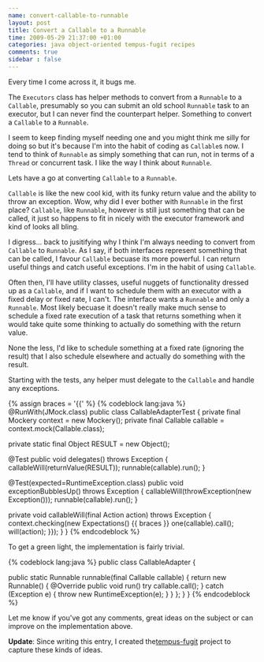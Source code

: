 ```yaml
---
name: convert-callable-to-runnable
layout: post
title: Convert a Callable to a Runnable
time: 2009-05-29 21:37:00 +01:00
categories: java object-oriented tempus-fugit recipes
comments: true
sidebar : false
---
```


Every time I come across it, it bugs me.
  
The `Executors` class has helper methods to convert from a `Runnable` to a
`Callable`, presumably so you can submit an old school `Runnable` task to an
executor, but I can never find the counterpart helper. Something to convert a
`Callable` to a `Runnable`.

  
I seem to keep finding myself needing one and you might think me silly for
doing so but it's because I'm into the habit of coding as `Callable`s now. I
tend to think of `Runnable` as simply something that can run, not in terms of a
`Thread` or concurrent task. I like the way I think about `Runnable`.

Lets have a go at converting `Callable` to a `Runnable`.

<!-- more -->

`Callable` is like the new cool kid, with its funky return value and the ability
to throw an exception. Wow, why did I ever bother with `Runnable` in the first
place? `Callable`, like `Runnable`, however is still just something that can be
called, it just so happens to fit in nicely with the executor framework and
kind of looks all bling.

  
I digress... back to jusitifying why I think I'm always needing to convert
from `Callable` to `Runnable`. As I say, if both interfaces represent something
that can be called, I favour `Callable` becuase its more powerful. I can return
useful things and catch useful exceptions. I'm in the habit of using `Callable`.

  
Often then, I'll have utility classes, useful nuggets of functionality dressed
up as a `Callable`, and if I want to schedule them with an executor with a fixed
delay or fixed rate, I can't. The interface wants a `Runnable` and only a
`Runnable`. Most likely becuase it doesn't really make much sense to schedule a
fixed rate execution of a task that returns something when it would take quite
some thinking to actually do something with the return value.

  
None the less, I'd like to schedule something at a fixed rate (ignoring the
result) that I also schedule elsewhere and actually do something with the
result.

  
Starting with the tests, any helper must delegate to the `Callable` and handle
any exceptions.

    
{% assign braces = '{{' %}
{% codeblock lang:java %}
@RunWith(JMock.class)
public class CallableAdapterTest {
   private final Mockery context = new Mockery();
   private final Callable callable = context.mock(Callable.class);

   private static final Object RESULT = new Object();

   @Test
   public void delegates() throws Exception {
      callableWill(returnValue(RESULT));
      runnable(callable).run();
   }

   @Test(expected=RuntimeException.class)
   public void exceptionBubblesUp() throws Exception {
      callableWill(throwException(new Exception()));
      runnable(callable).run();
   }

   private void callableWill(final Action action) throws Exception {
      context.checking(new Expectations() {{ braces }}
         one(callable).call(); will(action);
      }});
   }
}
{% endcodeblock %}


  
To get a green light, the implementation is fairly trivial.


{% codeblock lang:java %}
public class CallableAdapter {

   public static Runnable runnable(final Callable callable) {
      return new Runnable() {
         @Override
         public void run()
            try
               callable.call();
            } catch (Exception e) {
               throw new RuntimeException(e);
            }
         }
      };
   }
}
{% endcodeblock %}


  
Let me know if you've got any comments, great ideas on the subject or can
improve on the implementation above.


__Update__: Since writing this entry, I created the[tempus-fugit](http://tempusfugitlibrary.org/) project to
capture these kinds of ideas.




